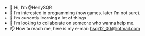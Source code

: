 - 👋 Hi, I’m @HerlySQR
- 👀 I’m interested in programming (now games. later I'm not sure).
- 🌱 I’m currently learning a lot of things
- 💞️ I’m looking to collaborate on someone who wanna help me.
- 📫 How to reach me, here is my e-mail: hsqr12_00@hotmail.com

<!---
HerlySQR is a ✨ special ✨ repository because its `README.md` (this file) appears on your GitHub profile.
You can click the Preview link to take a look at your changes.
--->
